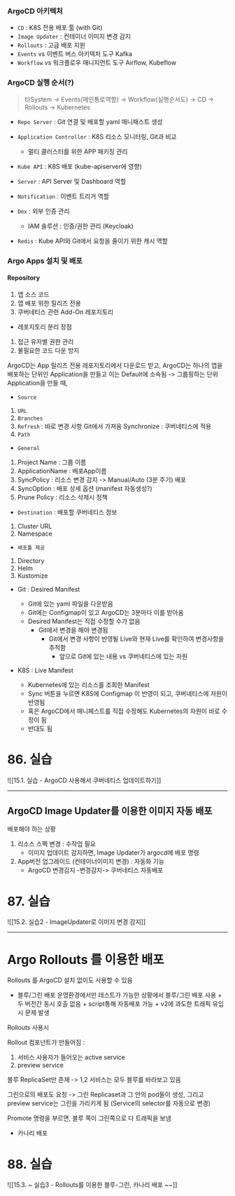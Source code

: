 ### ArgoCD 아키텍처 

- `CD` : K8S 전용 배포 툴 (with Git)
- `Image Updater` : 컨테이너 이미지 변경 감지 
- `Rollouts` : 고급 배포 지원
- `Events` vs 이벤트 버스 아키텍처 도구 Kafka
- `Workflow` vs 워크플로우 매니지먼트 도구 Airflow, Kubeflow

### ArgoCD 실행 순서(?)

>타System -> Events(메인통로역할) -> Workflow(실행순서도) -> CD -> Rollouts -> Kubernetes


- `Repo Server` : Git 연결 및 배포할 yaml 매니패스트 생성 
- `Application Controller` : K8S 리소스 모니터링, Git과 비교 
	- 멀티 클러스터를 위한 APP 패키징 관리 
- `Kube API` : K8S 배포 (kube-apiserver에 영향)
- `Server` : API Server 및 Dashboard 역할 

- `Notification` : 이벤트 트리거 역할
- `Dex` : 외부 인증 관리 
	- IAM 솔루션 : 인증/권한 관리 (Keycloak)
- `Redis` : Kube API와 Git에서 요청을 줄이기 위한 캐시 역할



### Argo Apps 설치 및 배포 

#### Repository 
1. 앱 소스 코드
2. 앱 배포 위한 릴리즈 전용 
3. 쿠버네티스 관련 Add-On 레포지토리 

- 레포지토리 분리 장점 
1. 접근 유저별 권한 관리
2. 불필요한 코드 다운 방지 

ArgoCD는 App 릴리즈 전용 레포지토리에서 다운로드 받고, 
ArgoCD는 하나의 앱을 배포하는 단위인 Application을 만들고 이는 Default에 소속됨 -> 그룹핑하는 단위
Application을 만들 때, 

- `Source`
1.  `URL` 
2. `Branches`
3. `Refresh` : 바로 변경 사항 Git에서 가져옴 Synchronize : 쿠버네티스에 적용 
4. `Path`

- `General`
1. Project Name : 그룹 이름
2. ApplicationName : 배포App이름
3. SyncPolicy : 리소스 변경 감지 -> Manual/Auto (3분 주기) 배포
4. SyncOption : 배포 상세 옵션 (manifest 자동생성?)
5. Prune Policy  : 리소스 삭제시 정책


- `Destination` :  배포할 쿠버네티스 정보 
1. Cluster URL
2. Namespace


- `배포툴 제공`
1. Directory
2. Helm
3. Kustomize


- Git : Desired Manifest
	- Git에 있는 yaml 파일을 다운받음
	- Git에는 Configmap이 있고 ArgoCD는 3분마다 이를 받아옴 
	- Desired Manifest는 직접 수정할 수가 없음 
		- Git에서 변경을 해야 변경됨 
			- Git에서 변경 사항이 반영될 Live와 현재 Live를 확인하여 변경사항을 추적함
				- 앞으로 Git에 있는 내용 vs 쿠버네티스에 있는 자원

- K8S : Live Manifest
	- Kubernetes에 있는 리소스를 조회한 Manifest 
	- Sync 버튼을 누르면 K8S에 Configmap 이 반영이 되고, 쿠버네티스에 자원이 반영됨 
	- 혹은 ArgoCD에서 매니페스트를 직접 수정해도 Kubernetes의 자원이 바로 수정이 됨
	- 반대도 됨


# 86. 실습


![[15.1. 실습 - ArgoCD 사용해서 쿠버네티스 업데이트하기]]


---

## ArgoCD Image Updater를 이용한 이미지 자동 배포

배포해야 하는 상황 
1. 리소스 스펙 변경 : 수작업 필요
	- 이미지 업데이트 감지하면, Image Updater가 argocd에 배포 명령 
2. App버전 업그레이드 (컨테이너이미지 변경) : 자동화 기능
	- ArgoCD 변경감지 -변경감지-> 쿠버네티스 자동배포


# 87. 실습
![[15.2. 실습2 - ImageUpdater로 이미지 변경 감지]]

---
# Argo Rollouts 를 이용한 배포 

Rollouts 를 ArgoCD 설치 없이도 사용할 수 있음 


- 블루/그린 배포
운영환경에서만 테스트가 가능한 상황에서 블루/그린 배포 사용 + 두 버전간 동시 호출 없음 + script통해 자동배포 가능 + v2에 과도한 트래픽 유입시 문제 발생


Rollouts 사용시 

Rollout 컴포넌트가 만들어짐 : 
1. 서비스 사용자가 들어오는 active service
2. preview service

블루 ReplicaSet만 존재 -> 1,2 서비스는 모두 블루를 바라보고 있음

그린으로의 배포도 요청 -> 그린 Replicaset과 그 안의 pod들이 생성, 그리고 preview service는 그린을 가리키게 됨 (Service의 selector를 자동으로 변경)

Promote 명령을 부르면,  블루 쪽이 그린쪽으로 다 트래픽을 보냄 



- 카나리 배포 



# 88. 실습

![[15.3. ~ 실습3 - Rollouts를 이용한 블루-그린, 카나리 배포 ~~]]
